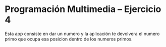 # Programación Multimedia – Ejercicio 4
 
 Esta app consiste en dar un numero y la aplicación te devolvera el numero primo que ocupa esa posicion dentro de los numeros primos.